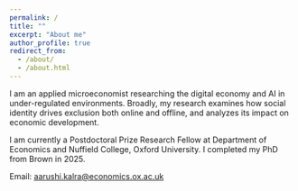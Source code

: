 ```yaml
---
permalink: /
title: ""
excerpt: "About me"
author_profile: true
redirect_from: 
  - /about/
  - /about.html
---
```





I am an applied microeconomist researching the digital economy and AI in under-regulated environments. Broadly, my research examines how social identity drives exclusion both online and offline, and analyzes its impact on economic development.

I am currently a Postdoctoral Prize Research Fellow at Department of Economics and Nuffield College, Oxford University. I completed my PhD from Brown in 2025.

Email: aarushi.kalra@economics.ox.ac.uk

